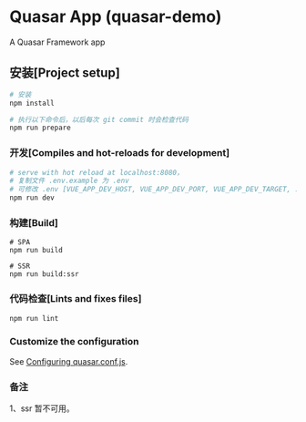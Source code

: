 # Quasar App (quasar-demo)

A Quasar Framework app

## 安装[Project setup]
```bash
# 安装
npm install

# 执行以下命令后，以后每次 git commit 时会检查代码
npm run prepare
```

### 开发[Compiles and hot-reloads for development]
```bash
# serve with hot reload at localhost:8080，
# 复制文件 .env.example 为 .env
# 可修改 .env [VUE_APP_DEV_HOST, VUE_APP_DEV_PORT, VUE_APP_DEV_TARGET, ...]
npm run dev
```

### 构建[Build]

```shell
# SPA
npm run build

# SSR
npm run build:ssr
```

### 代码检查[Lints and fixes files]

```bash
npm run lint
```

### Customize the configuration
See [Configuring quasar.conf.js](https://quasar.dev/quasar-cli/quasar-conf-js).

### 备注

1、ssr 暂不可用。